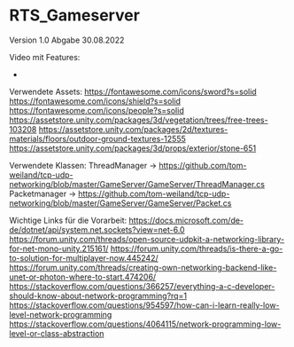 # RTS_Gameserver

Version 1.0 Abgabe 30.08.2022

Video mit Features:
- > 

Verwendete Assets:
https://fontawesome.com/icons/sword?s=solid
https://fontawesome.com/icons/shield?s=solid
https://fontawesome.com/icons/people?s=solid
https://assetstore.unity.com/packages/3d/vegetation/trees/free-trees-103208
https://assetstore.unity.com/packages/2d/textures-materials/floors/outdoor-ground-textures-12555
https://assetstore.unity.com/packages/3d/props/exterior/stone-651


Verwendete Klassen:
ThreadManager ->
https://github.com/tom-weiland/tcp-udp-networking/blob/master/GameServer/GameServer/ThreadManager.cs
Packetmanager -> 
https://github.com/tom-weiland/tcp-udp-networking/blob/master/GameServer/GameServer/Packet.cs

Wichtige Links für die Vorarbeit:
https://docs.microsoft.com/de-de/dotnet/api/system.net.sockets?view=net-6.0
https://forum.unity.com/threads/open-source-udpkit-a-networking-library-for-net-mono-unity.215161/
https://forum.unity.com/threads/is-there-a-go-to-solution-for-multiplayer-now.445242/
https://forum.unity.com/threads/creating-own-networking-backend-like-unet-or-photon-where-to-start.474206/
https://stackoverflow.com/questions/366257/everything-a-c-developer-should-know-about-network-programming?rq=1
https://stackoverflow.com/questions/954597/how-can-i-learn-really-low-level-network-programming
https://stackoverflow.com/questions/4064115/network-programming-low-level-or-class-abstraction
